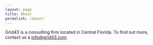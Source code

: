 ```yaml
---
layout: page
title: About
permalink: /about/
---
```


Grid43 is a consulting firm located in Central Florida. To find out more, contact us a <info@grid43.com>.
